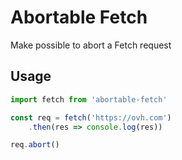 # Abortable Fetch

Make possible to abort a Fetch request

## Usage

```js
import fetch from 'abortable-fetch'

const req = fetch('https://ovh.com')
    .then(res => console.log(res))

req.abort()

```